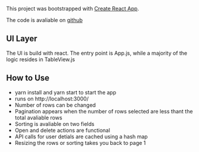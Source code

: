 This project was bootstrapped with [Create React App](https://github.com/facebook/create-react-app).

The code is avaliable on [github](https://github.com/viveksanthosh/cash_free_table)

## UI Layer

The UI is build with react. The entry point is App.js, while a majority of the logic resides in TableView.js

## How to Use

- yarn install and yarn start to start the app
- runs on http://localhost:3000/
- Number of rows can be changed
- Pagination appears when the number of rows selected are less thant the total avaliable rows
- Sorting is avaliable on two fields
- Open and delete actions are functional
- API calls for user detials are cached using a hash map
- Resizing the rows or sorting takes you back to page 1
